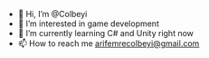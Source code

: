- 👋 Hi, I’m @Colbeyi
- 👀 I’m interested in game development 
- 🌱 I’m currently learning C# and Unity right now
- 📫 How to reach me arifemrecolbeyi@gmail.com

<!---
Colbeyi/Colbeyi is a ✨ special ✨ repository because its `README.md` (this file) appears on your GitHub profile.
You can click the Preview link to take a look at your changes.
--->
